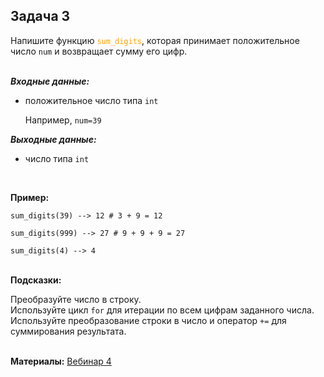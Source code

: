 <html>
<head>
  <meta charset="utf-8" />
  <style>
   .colortext {
    color: orange;
   }
  </style>
 </head>
<h2>Задача 3</h2>
<p>Напишите функцию <code><span class="colortext">sum_digits</span></code>,
  которая принимает положительное число <code>num</code> и возвращает сумму его цифр.
<br>
<br>
<p><b><i>Входные данные:</i></b>
  <ul>
  <li>положительное число типа <code>int</code></li>
<p>Например, <code>num=39</code>
</ul>
<p><b><i>Выходные данные:</i></b>
<ul>
  <li>
    число типа <code>int</code>
  </li>
</ul>
<br>
<p><b>Пример:</b>
  <p><code>sum_digits(39) --> 12 # 3 + 9 = 12</code>
<p><code>sum_digits(999) --> 27 # 9 + 9 + 9 = 27</code>
<p><code>sum_digits(4) --> 4</code>
<br>
<br>
<p><b>Подсказки:</b>
<div class="hint">
<div>Преобразуйте число в строку.</div>
</div>
<div class="hint">
<div>Используйте цикл <code>for</code> для итерации по всем цифрам заданного числа.</div>
</div>
<div class="hint">
<div>Используйте преобразование строки в число 
и оператор <code>+=</code> для суммирования результата.</div>
</div>
<br>

  <p><b>Материалы:</b>
  <a href="https://n.sbis.ru/shared/disk/0cb1a8f2-ef9f-4feb-a5e8-c3d3010b3252">Вебинар 4</a>
<br>
<br>
</html>